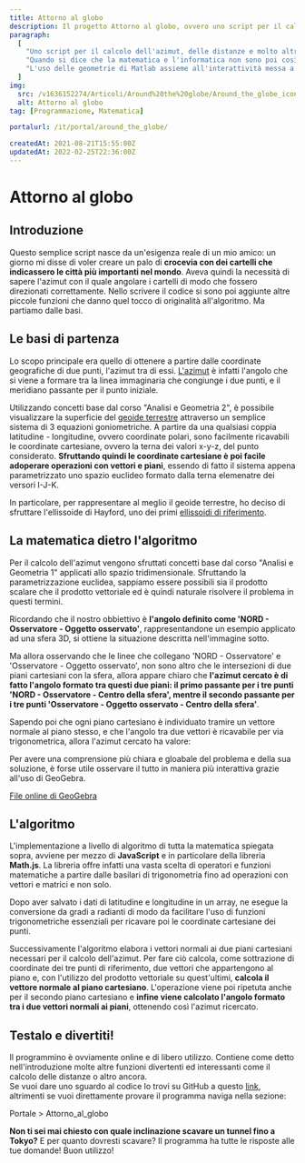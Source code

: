 ```yaml
---
title: Attorno al globo
description: Il progetto Attorno al globo, ovvero uno script per il calcolo dell'azimut, delle distanze e molto altro tra due punti della superficie terrestre. Perché è nato, le sue funzionalità e la matematica che lo governa spiegata nel dettaglio.
paragraph:
  [
    "Uno script per il calcolo dell'azimut, delle distanze e molto altro, tra due punti della superfice terrestre.<br>",
    "Quando si dice che la matematica e l'informatica non sono poi così lontane...",
    "L'uso delle geometrie di Matlab assieme all'interattività messa a disposizione da GeoGebra ti aiuterà a comprendere con facilità l'algoritmo e la matematica usata.",
  ]
img:
  src: /v1636152274/Articoli/Around%20the%20globe/Around_the_globe_icon.jpg
  alt: Attorno al globo
tag: [Programmazione, Matematica]

portalurl: /it/portal/around_the_globe/

createdAt: 2021-08-21T15:55:00Z
updatedAt: 2022-02-25T22:36:00Z
---
```


# Attorno al globo

<CMedia :s="img.src" :a="img.src"></CMedia>

## Introduzione

Questo semplice script nasce da un'esigenza reale di un mio amico: un giorno mi disse di voler creare un palo di **crocevia con dei cartelli che indicassero le città più importanti nel mondo**. Aveva quindi la necessità di sapere l'azimut con il quale angolare i cartelli di modo che fossero direzionati correttamente. Nello scrivere il codice si sono poi aggiunte altre piccole funzioni che danno quel tocco di originalità all'algoritmo. Ma partiamo dalle basi.

## Le basi di partenza

Lo scopo principale era quello di ottenere a partire dalle coordinate geografiche di due punti, l'azimut tra di essi. [L'azimut](https://it.wikipedia.org/wiki/Azimut) è infatti l'angolo che si viene a formare tra la linea immaginaria che congiunge i due punti, e il meridiano passante per il punto iniziale.

<CMedia s="/v1635210809/Articoli/Around%20the%20globe/Azimut.jpg" c="Esempio di azimut tra due persone"></CMedia>

Utilizzando concetti base dal corso "Analisi e Geometria 2", è possibile visualizzare la superficie del [geoide terrestre](https://it.wikipedia.org/wiki/Geoide) attraverso un semplice sistema di 3 equazioni goniometriche. A partire da una qualsiasi coppia latitudine - longitudine, ovvero coordinate polari, sono facilmente ricavabili le coordinate cartesiane, ovvero la terna dei valori x-y-z, del punto considerato. **Sfruttando quindi le coordinate cartesiane è poi facile adoperare operazioni con vettori e piani**, essendo di fatto il sistema appena parametrizzato uno spazio euclideo formato dalla terna elemenatre dei versori I-J-K.

In particolare, per rappresentare al meglio il geoide terrestre, ho deciso di sfruttare l'ellissoide di Hayford, uno dei primi [ellissoidi di riferimento](https://it.wikipedia.org/wiki/Ellissoide_di_riferimento).

<CMedia s="/v1635210809/Articoli/Around%20the%20globe/Ellissoide_Matlab.png" c="L'ellissoide di Hayford rappresentato in Matlab"></CMedia>

## La matematica dietro l'algoritmo

Per il calcolo dell'azimut vengono sfruttati concetti base dal corso "Analisi e Geometria 1" applicati allo spazio tridimensionale. Sfruttando la parametrizzazione euclidea, sappiamo essere possibili sia il prodotto scalare che il prodotto vettoriale ed è quindi naturale risolvere il problema in questi termini.

Ricordando che il nostro obbiettivo è **l'angolo definito come 'NORD - Osservatore - Oggetto osservato'**, rappresentandone un esempio applicato ad una sfera 3D, si ottiene la situazione descritta nell'immagine sotto.

<CMedia s="/v1635210809/Articoli/Around%20the%20globe/Azimut_matlab.png" a="Azimut_matlab"></CMedia>

Ma allora osservando che le linee che collegano 'NORD - Osservatore' e 'Osservatore - Oggetto osservato', non sono altro che le intersezioni di due piani cartesiani con la sfera, allora appare chiaro che **l'azimut cercato è di fatto l'angolo formato tra questi due piani: il primo passante per i tre punti 'NORD - Osservatore - Centro della sfera', mentre il secondo passante per i tre punti 'Osservatore - Oggetto osservato - Centro della sfera'**.

Sapendo poi che ogni piano cartesiano è individuato tramire un vettore normale al piano stesso, e che l'angolo tra due vettori è ricavabile per via trigonometrica, allora l'azimut cercato ha valore:

<CMedia s="/v1635210809/Articoli/Around%20the%20globe/Formula_finale_azimut.png" c="p1, p2 sono i vettori normali ai due piani cartesiani"></CMedia>

Per avere una comprensione più chiara e gloabale del problema e della sua soluzione, è forse utile osservare il tutto in maniera più interattiva grazie all'uso di GeoGebra.

<CMedia type="iframe" s="https://www.geogebra.org/3d/snm5rqfd?embed" a="File di GeoGebra"></CMedia>

<a href="https://www.geogebra.org/3d/snm5rqfd" class="button" rel="nofollow noopener noreferrer" target="_blank">File online di GeoGebra</a>

## L'algoritmo

L'implementazione a livello di algoritmo di tutta la matematica spiegata sopra, avviene per mezzo di **JavaScript** e in particolare della libreria **Math.js**. La libreria offre infatti una vasta scelta di operatori e funzioni matematiche a partire dalle basilari di trigonometria fino ad operazioni con vettori e matrici e non solo.

Dopo aver salvato i dati di latitudine e longitudine in un array, ne esegue la conversione da gradi a radianti di modo da facilitare l'uso di funzioni trigonometriche essenziali per ricavare poi le coordinate cartesiane dei punti.

<CMedia s="/v1635210809/Articoli/Around%20the%20globe/Algoritmo_coordinate_cartesiane.png" c="L'algoritmo per il cambio di parametrizzazione"></CMedia>

Successivamente l'algoritmo elabora i vettori normali ai due piani cartesiani necessari per il calcolo dell'azimut. Per fare ciò calcola, come sottrazione di coordinate dei tre punti di riferimento, due vettori che appartengono al piano e, con l'utilizzo del prodotto vettoriale su quest'ultimi, **calcola il vettore normale al piano cartesiano**. L'operazione viene poi ripetuta anche per il secondo piano cartesiano e **infine viene calcolato l'angolo formato tra i due vettori normali ai piani**, ottenendo così l'azimut ricercato.

<CMedia s="/v1635210809/Articoli/Around%20the%20globe/Algoritmo_vettore_piano.png" c="Vettore normale al piano - Calcolo dell'angolo tra vettori"></CMedia>

## Testalo e divertiti!

Il programmino è ovviamente online e di libero utilizzo. Contiene come detto nell'introduzione molte altre funzioni divertenti ed interessanti come il calcolo delle distanze o altro ancora.<br> Se vuoi dare uno sguardo al codice lo trovi su GitHub a questo <a href="https://gist.github.com/Bocchio01/78001e29f59d98b7b22bfadb905f7175">link</a>, altrimenti se vuoi direttamente provare il programma naviga nella sezione:

<nuxt-link :to="portalurl" class="button">Portale > Attorno_al_globo</nuxt-link>

**Non ti sei mai chiesto con quale inclinazione scavare un tunnel fino a Tokyo?** E per quanto dovresti scavare? Il programma ha tutte le risposte alle tue domande! Buon utilizzo!
